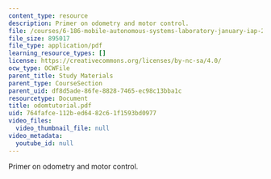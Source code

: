 ```yaml
---
content_type: resource
description: Primer on odometry and motor control.
file: /courses/6-186-mobile-autonomous-systems-laboratory-january-iap-2005/764fafce112bed6482c61f1593bd0977_odomtutorial.pdf
file_size: 895017
file_type: application/pdf
learning_resource_types: []
license: https://creativecommons.org/licenses/by-nc-sa/4.0/
ocw_type: OCWFile
parent_title: Study Materials
parent_type: CourseSection
parent_uid: df8d5ade-86fe-8828-7465-ec98c13bba1c
resourcetype: Document
title: odomtutorial.pdf
uid: 764fafce-112b-ed64-82c6-1f1593bd0977
video_files:
  video_thumbnail_file: null
video_metadata:
  youtube_id: null
---
```

Primer on odometry and motor control.